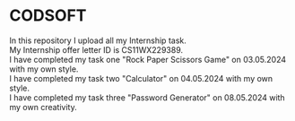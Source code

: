 # CODSOFT
In this repository I upload all my Internship task.<br>
My Internship offer letter ID is CS11WX229389.<br>
I have completed my task one "Rock Paper Scissors Game" on 03.05.2024 with my own style.<br>
I have completed my task two "Calculator" on 04.05.2024 with my own style.<br>
I have completed my task three "Password Generator" on 08.05.2024 with my own creativity.<br>
